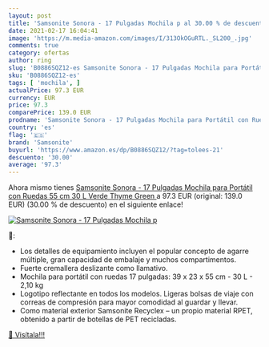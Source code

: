 ```yaml
---
layout: post
title: 'Samsonite Sonora - 17 Pulgadas Mochila p al 30.00 % de descuento'
date: 2021-02-17 16:04:41
image: 'https://m.media-amazon.com/images/I/313OkOGuRTL._SL200_.jpg'
comments: true
category: ofertas
author: ring
slug: 'B0886SQZ12-es Samsonite Sonora - 17 Pulgadas Mochila para Portátil con...'
sku: 'B0886SQZ12-es'
tags: [ 'mochila', ]
actualPrice: 97.3 EUR
currency: EUR
price: 97.3
comparePrice: 139.0 EUR
prodname: 'Samsonite Sonora - 17 Pulgadas Mochila para Portátil con Ruedas  55 cm  30 L  Verde  Thyme Green '
country: 'es'
flag: '🇪🇸'
brand: 'Samsonite'
buyurl: 'https://www.amazon.es/dp/B0886SQZ12/?tag=tolees-21'
descuento: '30.00'
average: '97.3'
---
```


Ahora mismo tienes [Samsonite Sonora - 17 Pulgadas Mochila para Portátil con Ruedas  55 cm  30 L  Verde  Thyme Green ](https://www.amazon.es/dp/B0886SQZ12/?tag=tolees-21) a 97.3 EUR (original: 139.0 EUR) (30.00 %  de descuento) en el siguiente enlace!

[![Samsonite Sonora - 17 Pulgadas Mochila p](https://m.media-amazon.com/images/I/313OkOGuRTL._SL200_.jpg)](https://www.amazon.es/dp/B0886SQZ12/?tag=tolees-21)

🔎:

- Los detalles de equipamiento incluyen el popular concepto de agarre múltiple, gran capacidad de embalaje y muchos compartimentos.
- Fuerte cremallera deslizante como llamativo.
- Mochila para portátil con ruedas 17 pulgadas: 39 x 23 x 55 cm - 30 L - 2,10 kg
- Logotipo reflectante en todos los modelos. Ligeras bolsas de viaje con correas de compresión para mayor comodidad al guardar y llevar.
- Como material exterior Samsonite Recyclex – un propio material RPET, obtenido a partir de botellas de PET recicladas.

[🛒 Visítala!!!](https://www.amazon.es/dp/B0886SQZ12/?tag=tolees-21)
